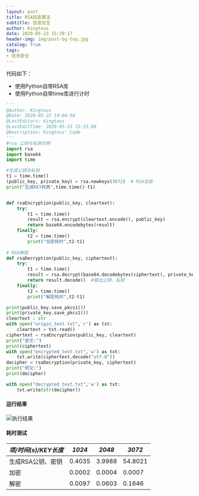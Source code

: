 ```yaml
---
layout: post
title: RSA加密算法
subtitle: 信息安全
author: Kingtous
date: 2020-05-23 15:29:17
header-img: img/post-bg-top.jpg
catalog: True
tags:
- 信息安全
---
```


代码如下：

- 使用Python自带RSA库
- 使用Python自带time库进行计时

```python
'''
@Author: Kingtous
@Date: 2020-05-23 14:04:58
@LastEditors: Kingtous
@LastEditTime: 2020-05-23 15:15:00
@Description: Kingtous' Code
'''
#rsa 公钥与私钥示例 
import rsa
import base64
import time

#生成公钥与私钥
t1 = time.time()
(public_key, private_key) = rsa.newkeys(3072)  # RSA加密
print("生成KEY耗费",time.time()-t1)


def rsaEncryption(public_key, cleartext):
	try:
		t1 = time.time()
		result = rsa.encrypt(cleartext.encode(), public_key)
		return base64.encodebytes(result)
	finally:
		t2 = time.time()
		print("加密耗时",t2-t1)
	
# RSA解密
def rsaDecryption(public_key, ciphertext):
	try:
		t1 = time.time()
		result = rsa.decrypt(base64.decodebytes(ciphertext), private_key)
		return result.decode()  #输出公钥、私钥
	finally:
		t2 = time.time()
		print("解密耗时",t2-t1)

print(public_key.save_pkcs1())
print(private_key.save_pkcs1())
cleartext : str
with open("origin_text.txt",'r') as txt:
	cleartext = txt.read()
ciphertext = rsaEncryption(public_key, cleartext) 
print("密文:")
print(ciphertext)
with open("encrypted_text.txt",'w') as txt:
	txt.write(ciphertext.decode("utf-8"))
decipher = rsaDecryption(private_key, ciphertext) 
print("明文:")
print(decipher)

with open("decrypted_text.txt",'w') as txt:
	txt.write(str(decipher))
```

#### 运行结果

![执行结果](http://img.kingtous.cn/img/20200523153124.png)

#### 耗时测试

| *项/**时间(s)/KEY**长度* | *1024* | *2048* | *3072*  |
| ------------------------ | ------ | ------ | ------- |
| 生成RSA公钥、密钥        | 0.4035 | 3.9988 | 54.8021 |
| 加密                     | 0.0002 | 0.0004 | 0.0007  |
| 解密                     | 0.0097 | 0.0603 | 0.1646  |